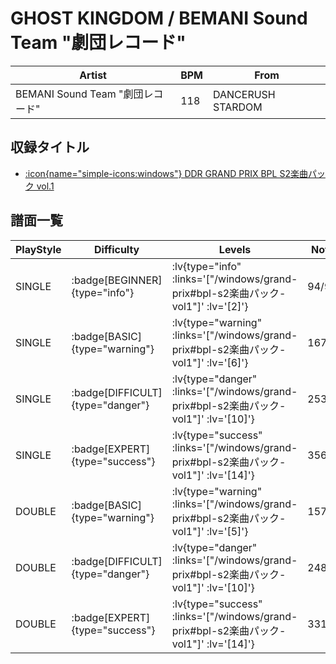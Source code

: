 # GHOST KINGDOM / BEMANI Sound Team "劇団レコード"

|Artist|BPM|From|
|------|---|----|
|BEMANI Sound Team "劇団レコード"|118|DANCERUSH STARDOM|

## 収録タイトル

- [ :icon{name="simple-icons:windows"} DDR GRAND PRIX BPL S2楽曲パック vol.1](/windows/grand-prix#bpl-s2楽曲パック-vol1)

## 譜面一覧

|PlayStyle|Difficulty|Levels|Notes|Movie|
|---------|----------|------|-----|-----|
|SINGLE| :badge[BEGINNER]{type="info"} | :lv{type="info" :links='["/windows/grand-prix#bpl-s2楽曲パック-vol1"]' :lv='[2]'} |94/9||
|SINGLE| :badge[BASIC]{type="warning"} | :lv{type="warning" :links='["/windows/grand-prix#bpl-s2楽曲パック-vol1"]' :lv='[6]'} |167/16||
|SINGLE| :badge[DIFFICULT]{type="danger"} | :lv{type="danger" :links='["/windows/grand-prix#bpl-s2楽曲パック-vol1"]' :lv='[10]'} |253/16||
|SINGLE| :badge[EXPERT]{type="success"} | :lv{type="success" :links='["/windows/grand-prix#bpl-s2楽曲パック-vol1"]' :lv='[14]'} |356/14||
|DOUBLE| :badge[BASIC]{type="warning"} | :lv{type="warning" :links='["/windows/grand-prix#bpl-s2楽曲パック-vol1"]' :lv='[5]'} |157/15||
|DOUBLE| :badge[DIFFICULT]{type="danger"} | :lv{type="danger" :links='["/windows/grand-prix#bpl-s2楽曲パック-vol1"]' :lv='[10]'} |248/12||
|DOUBLE| :badge[EXPERT]{type="success"} | :lv{type="success" :links='["/windows/grand-prix#bpl-s2楽曲パック-vol1"]' :lv='[14]'} |331/14||

